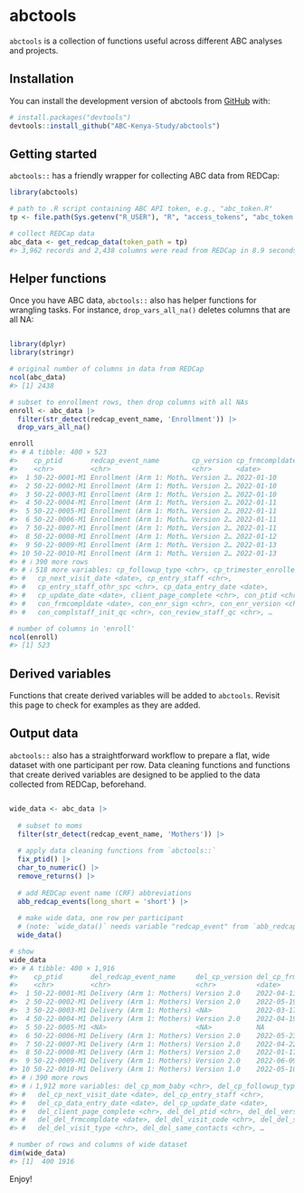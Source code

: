 
<!-- README.md is generated from README.Rmd. Please edit that file -->

# abctools

<!-- badges: start -->
<!-- badges: end -->

`abctools` is a collection of functions useful across different ABC
analyses and projects.

## Installation

You can install the development version of abctools from
[GitHub](https://github.com/) with:

``` r
# install.packages("devtools")
devtools::install_github("ABC-Kenya-Study/abctools")
```

## Getting started

`abctools::` has a friendly wrapper for collecting ABC data from REDCap:

``` r
library(abctools)

# path to .R script containing ABC API token, e.g., "abc_token.R"
tp <- file.path(Sys.getenv("R_USER"), "R", "access_tokens", "abc_token.R")

# collect REDCap data
abc_data <- get_redcap_data(token_path = tp)
#> 3,962 records and 2,438 columns were read from REDCap in 8.9 seconds.  The http status code was 200.
```

## Helper functions

Once you have ABC data, `abctools::` also has helper functions for
wrangling tasks. For instance, `drop_vars_all_na()` deletes columns that
are all NA:

``` r

library(dplyr)
library(stringr)

# original number of columns in data from REDCap
ncol(abc_data)
#> [1] 2438

# subset to enrollment rows, then drop columns with all NAs
enroll <- abc_data |>
  filter(str_detect(redcap_event_name, 'Enrollment')) |>
  drop_vars_all_na()

enroll
#> # A tibble: 400 × 523
#>    cp_ptid       redcap_event_name        cp_version cp_frmcompldate cp_mom_baby
#>    <chr>         <chr>                    <chr>      <date>          <chr>      
#>  1 50-22-0001-M1 Enrollment (Arm 1: Moth… Version 2… 2022-01-10      Mom        
#>  2 50-22-0002-M1 Enrollment (Arm 1: Moth… Version 2… 2022-01-10      Mom        
#>  3 50-22-0003-M1 Enrollment (Arm 1: Moth… Version 2… 2022-01-10      Mom        
#>  4 50-22-0004-M1 Enrollment (Arm 1: Moth… Version 2… 2022-01-11      Mom        
#>  5 50-22-0005-M1 Enrollment (Arm 1: Moth… Version 2… 2022-01-11      Mom        
#>  6 50-22-0006-M1 Enrollment (Arm 1: Moth… Version 2… 2022-01-11      Mom        
#>  7 50-22-0007-M1 Enrollment (Arm 1: Moth… Version 2… 2022-01-11      Mom        
#>  8 50-22-0008-M1 Enrollment (Arm 1: Moth… Version 2… 2022-01-12      Mom        
#>  9 50-22-0009-M1 Enrollment (Arm 1: Moth… Version 2… 2022-01-13      Mom        
#> 10 50-22-0010-M1 Enrollment (Arm 1: Moth… Version 2… 2022-01-13      Mom        
#> # ℹ 390 more rows
#> # ℹ 518 more variables: cp_followup_type <chr>, cp_trimester_enrolled <chr>,
#> #   cp_next_visit_date <date>, cp_entry_staff <chr>,
#> #   cp_entry_staff_othr_spc <chr>, cp_data_entry_date <date>,
#> #   cp_update_date <date>, client_page_complete <chr>, con_ptid <chr>,
#> #   con_frmcompldate <date>, con_enr_sign <chr>, con_enr_version <chr>,
#> #   con_complstaff_init_qc <chr>, con_review_staff_qc <chr>, …

# number of columns in 'enroll'
ncol(enroll)
#> [1] 523
```

## Derived variables

Functions that create derived variables will be added to `abctools`.
Revisit this page to check for examples as they are added.

## Output data

`abctools::` also has a straightforward workflow to prepare a flat, wide
dataset with one participant per row. Data cleaning functions and
functions that create derived variables are designed to be applied to
the data collected from REDCap, beforehand.

``` r

wide_data <- abc_data |> 
  
  # subset to moms
  filter(str_detect(redcap_event_name, 'Mothers')) |> 
  
  # apply data cleaning functions from `abctools::`
  fix_ptid() |>
  char_to_numeric() |>
  remove_returns() |>
  
  # add REDCap event name (CRF) abbreviations
  abb_redcap_events(long_short = 'short') |> 
  
  # make wide data, one row per participant 
  # (note: `wide_data()` needs variable "redcap_event" from `abb_redcap_events()`)
  wide_data()

# show
wide_data
#> # A tibble: 400 × 1,916
#>    cp_ptid       del_redcap_event_name     del_cp_version del_cp_frmcompldate
#>    <chr>         <chr>                     <chr>          <date>             
#>  1 50-22-0001-M1 Delivery (Arm 1: Mothers) Version 2.0    2022-04-13         
#>  2 50-22-0002-M1 Delivery (Arm 1: Mothers) Version 2.0    2022-05-19         
#>  3 50-22-0003-M1 Delivery (Arm 1: Mothers) <NA>           2022-03-17         
#>  4 50-22-0004-M1 Delivery (Arm 1: Mothers) Version 2.0    2022-04-19         
#>  5 50-22-0005-M1 <NA>                      <NA>           NA                 
#>  6 50-22-0006-M1 Delivery (Arm 1: Mothers) Version 2.0    2022-05-23         
#>  7 50-22-0007-M1 Delivery (Arm 1: Mothers) Version 2.0    2022-04-22         
#>  8 50-22-0008-M1 Delivery (Arm 1: Mothers) Version 2.0    2022-01-17         
#>  9 50-22-0009-M1 Delivery (Arm 1: Mothers) Version 2.0    2022-06-09         
#> 10 50-22-0010-M1 Delivery (Arm 1: Mothers) Version 1.0    2022-05-10         
#> # ℹ 390 more rows
#> # ℹ 1,912 more variables: del_cp_mom_baby <chr>, del_cp_followup_type <chr>,
#> #   del_cp_next_visit_date <date>, del_cp_entry_staff <chr>,
#> #   del_cp_data_entry_date <date>, del_cp_update_date <date>,
#> #   del_client_page_complete <chr>, del_del_ptid <chr>, del_del_version <chr>,
#> #   del_del_frmcompldate <date>, del_del_visit_code <chr>, del_del_site <chr>,
#> #   del_del_visit_type <chr>, del_del_same_contacts <chr>, …

# number of rows and columns of wide dataset
dim(wide_data)
#> [1]  400 1916
```

Enjoy!

